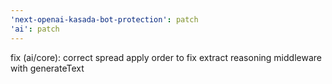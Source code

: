 ```yaml
---
'next-openai-kasada-bot-protection': patch
'ai': patch
---
```


fix (ai/core): correct spread apply order to fix extract reasoning middleware with generateText
